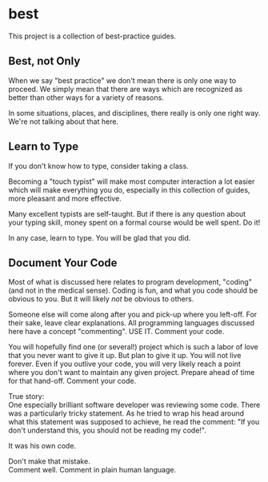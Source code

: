 # best

This project is a collection of best-practice guides.

## Best, not Only

When we say "best practice" we don't mean there is only one way to
proceed. We simply mean that there are ways which are recognized as
better than other ways for a variety of reasons.

In some situations, places, and disciplines,
there really is only one right way. We're not talking about that here.

## Learn to Type

If you don't know how to type, consider taking a class.

Becoming a "touch typist" will make most computer interaction
a lot easier which will make everything you do, especially in this
collection of guides, more pleasant and more effective.

Many excellent typists are self-taught.
But if there is any question about your typing skill,
money spent on a formal course would be well spent. Do it!

In any case, learn to type. You will be glad that you did.

## Document Your Code

Most of what is discussed here relates to program development, "coding"
(and not in the medical sense). Coding is fun, and what you code
should be obvious to you. But it will likely *not* be obvious to others.

Someone else will come along after you and pick-up where you left-off.
For their sake, leave clear explanations. All programming languages
discussed here have a concept "commenting". USE IT. Comment your code.

You will hopefully find one (or several!) project which is such a
labor of love that you never want to give it up. But plan to give it up.
You will not live forever. Even if you outlive your code, you will very
likely reach a point where you don't want to maintain any given project.
Prepare ahead of time for that hand-off. Comment your code.

True story: <br/>
One especially brilliant software developer was reviewing some code.
There was a particularly tricky statement. As he tried to wrap his head
around what this statement was supposed to achieve, he read the comment:
"If you don't understand this, you should not be reading my code!". 

It was his own code.

Don't make that mistake. <br/>
Comment well. Comment in plain human language.


